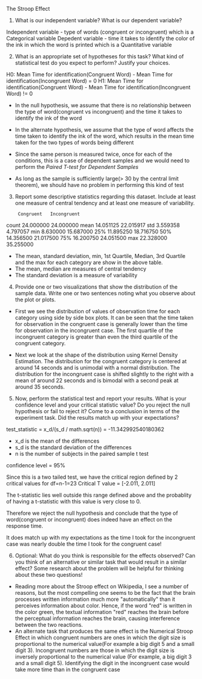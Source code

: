 The Stroop Effect

1. What is our independent variable? What is our dependent variable?

Independent variable - type of words (congruent or incongruent) which is a Categorical variable
Depedent variable - time it takes to identify the color of the ink in which the word is printed which is a Quantitative variable

2. What is an appropriate set of hypotheses for this task? What kind of statistical test do you expect to perform? Justify your choices.

H0: Mean Time for identification(Congruent Word) - Mean Time for identification(Incongruent Word) = 0
H1: Mean Time for identification(Congruent Word) - Mean Time for identification(Incongruent Word) != 0

- In the null hypothesis, we assume that there is no relationship between the type of word(congruent vs incongruent) and the time it takes to identify the ink of the word
- In the alternate hypothesis, we assume that the type of word affects the time taken to identify the ink of the word, which results in the mean time taken for the two types of words being different

- Since the same person is measured twice, once for each of the conditions, this is a case of dependent samples and we would need to perform the *Paired T-test for Dependent Samples*
- As long as the sample is sufficiently large(> 30 by the central limit theorem), we should have no problem in performing this kind of test

3. Report some descriptive statistics regarding this dataset. Include at least one measure of central tendency and at least one measure of variability.

        Congruent   Incongruent
count   24.000000   24.000000
mean    14.051125   22.015917
std     3.559358    4.797057
min     8.630000    15.687000
25%     11.895250   18.716750
50%     14.356500   21.017500
75%     16.200750   24.051500
max     22.328000   35.255000

- The mean, standard deviation, min, 1st Quartile, Median, 3rd Quartile and the max for each category are show in the above table.
- The mean, median are measures of central tendency
- The standard deviation is a measure of variability

4. Provide one or two visualizations that show the distribution of the sample data. Write one or two sentences noting what you observe about the plot or plots.

- First we see the distribution of values of observation time for each category using side by side box plots. It can be seen that the time taken for observation in the congruent case is generally lower than the time for observation in the incongruent case. The first quartile of the incongruent category is greater than even the third quartile of the congruent category.

- Next we look at the shape of the distribution using Kernel Density Estimation. The distribution for the congruent category is centered at around 14 seconds and is unimodal with a normal distribution. The distribution for the incongruent case is shifted slightly to the right with a mean of around 22 seconds and is bimodal with a second peak at around 35 seconds.

5. Now, perform the statistical test and report your results. What is your confidence level and your critical statistic value? Do you reject the null hypothesis or fail to reject it? Come to a conclusion in terms of the experiment task. Did the results match up with your expectations?

test_statistic = x_d/(s_d / math.sqrt(n)) = -11.342992540180362
- x_d is the mean of the differences
- s_d is the standard deviation of the differences
- n is the number of subjects in the paired sample t test

confidence level = 95%

Since this is a two tailed test, we have the critical region defined by 2 critical values for df=n-1=23
Critical T value = [-2.011, 2.011]

The t-statistic lies well outside this range defined above and the probablity of having a t-statistic with this value is very close to 0.

Therefore we reject the null hypothesis and conclude that the type of word(congruent or incongruent) does indeed have an effect on the response time.

It does match up with my expectations as the time I took for the incongruent case was nearly double the time I took for the congruent case!

6. Optional: What do you think is responsible for the effects observed? Can you think of an alternative or similar task that would result in a similar effect? Some research about the problem will be helpful for thinking about these two questions!
- Reading more about the Stroop effect on Wikipedia, I see a number of reasons, but the most compelling one seems to be the fact that the brain processes written information much more "automatically" than it perceives information about color. Hence, if the word "red" is written in the color green, the textual information "red" reaches the brain before the perceptual information reaches the brain, causing interference between the two reactions.
- An alternate task that produces the same effect is the Numerical Stroop Effect in which congruent numbers are ones in which the digit size is proportional to the numerical value(For example a big digit 5 and a small digit 3). Incongruent numbers are those in which the digit size is inversely proportional to the numerical value (For example, a big digit 3 and a small digit 5). Identifying the digit in the incongruent case would take more time than in the congruent case

